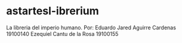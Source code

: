 # astartesl-ibrerium
La libreria del imperio humano.
Por: Eduardo Jared Aguirre Cardenas 19100140
Ezequiel Cantu de la Rosa 19100155
